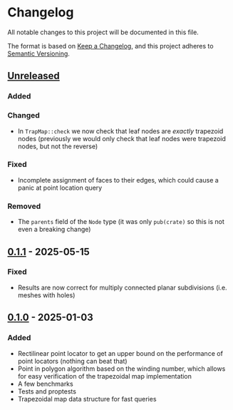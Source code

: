 # Changelog

All notable changes to this project will be documented in this file.

The format is based on [Keep a Changelog](https://keepachangelog.com/en/1.1.0/),
and this project adheres to [Semantic Versioning](https://semver.org/spec/v2.0.0.html).

## [Unreleased]

### Added

### Changed

- In `TrapMap::check` we now check that leaf nodes are
  _exactly_ trapezoid nodes (previously we would only
  check that leaf nodes were trapezoid nodes, but not
  the reverse)

### Fixed

- Incomplete assignment of faces to their edges, which could
  cause a panic at point location query

### Removed

- The `parents` field of the `Node` type (it was only
  `pub(crate)` so this is not even a breaking change)

## [0.1.1] - 2025-05-15

### Fixed

- Results are now correct for multiply connected planar
  subdivisions (i.e. meshes with holes)

## [0.1.0] - 2025-01-03

### Added

- Rectilinear point locator to get an upper bound on the
  performance of point locators (nothing can beat that)
- Point in polygon algorithm based on the winding number,
  which allows for easy verification of the trapezoidal map
  implementation
- A few benchmarks
- Tests and proptests
- Trapezoidal map data structure for fast queries

[unreleased]: https://github.com/bluthej/ploc/compare/v0.1.1...HEAD
[0.1.1]: https://github.com/bluthej/ploc/compare/v0.1.0...v0.1.1
[0.1.0]: https://github.com/bluthej/ploc/releases/tag/v0.1.0

